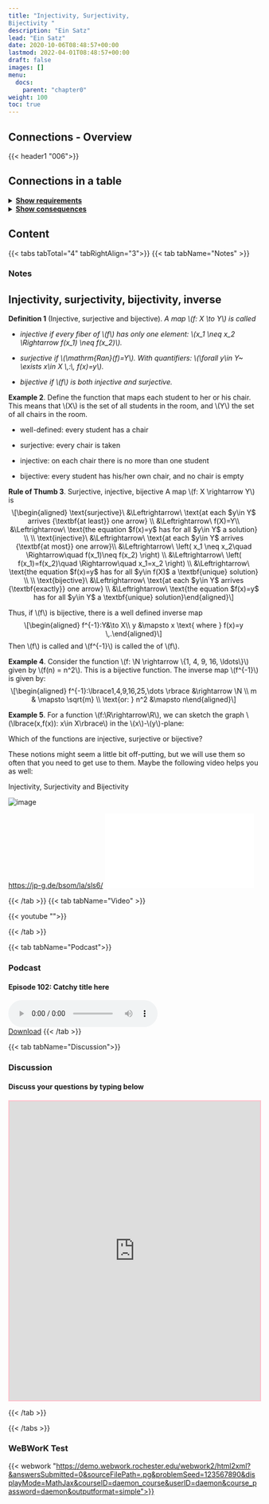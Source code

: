 ```yaml
---
title: "Injectivity, Surjectivity,
Bijectivity "
description: "Ein Satz"
lead: "Ein Satz"
date: 2020-10-06T08:48:57+00:00
lastmod: 2022-04-01T08:48:57+00:00
draft: false
images: []
menu:
  docs:
    parent: "chapter0"
weight: 100
toc: true
---
```


## Connections - Overview

{{< header1 "006">}}

## Connections in a table

<details>
<summary><b><u>Show requirements</u></b></summary>
<div class="table-responsive-sm">
<table class="table">
<thead>
  <tr>
    <th scope="col">Concept</th>
    <th scope="col">Content</th>
  </tr>
</thead>
<tbody>

<tr>
<th scope="row"><a href="../../chapter0/005/">Image and Preimage</a></th>
<td>Via images and preimages we describe how functions work on sets.</td>
</tr>
        
<tr>
<th scope="row"><a href="../../chapter0/000/">Logical Statements
and Operations</a></th>
<td>Logic is the foundation to formulate proofs and to understand the language of mathematics.</td>
</tr>
        
</tbody>
</table>
</div>
</details>

<details>
<summary><b><u>Show consequences</u></b></summary>
<div class="table-responsive-sm">
<table class="table">
<thead>
  <tr>
    <th scope="col">Concept</th>
    <th scope="col">Content</th>
  </tr>
</thead>
<tbody>

</tbody>
</table>
</div>
</details>


## Content

{{< tabs tabTotal="4" tabRightAlign="3">}}
{{< tab tabName="Notes" >}}

### Notes 
<h2 class="unnumbered"
id="injectivity-surjectivity-bijectivity-inverse">Injectivity,
surjectivity, bijectivity, inverse</h2>
<div class="Definition">
<p><strong>Definition 1</strong> (Injective<span>,</span> surjective and
bijective). <em>A map <span class="math inline">\(f: X \to Y\)</span> is
called</em></p>
<ul>
<li><p><em><em>injective</em> if every fiber of <span
class="math inline">\(f\)</span> has only one element: <span
class="math inline">\(x_1 \neq x_2 \Rightarrow f(x_1) \neq
f(x_2)\)</span>.</em></p></li>
<li><p><em><em>surjective</em> if <span
class="math inline">\(\mathrm{Ran}(f)=Y\)</span>. With quantifiers:
<span class="math inline">\(\forall y\in Y~ \exists x\in X \,:\,
f(x)=y\)</span>.</em></p></li>
<li><p><em><em>bijective</em> if <span class="math inline">\(f\)</span>
is both injective and surjective.</em></p></li>
</ul>
</div>
<div class="example">
<p><strong>Example 2</strong>. Define the function that maps each
student to her or his chair. This means that <span
class="math inline">\(X\)</span> is the set of all students in the room,
and <span class="math inline">\(Y\)</span> the set of all chairs in the
room.</p>
<ul>
<li><p>well-defined: every student has a chair</p></li>
<li><p>surjective: every chair is taken</p></li>
<li><p>injective: on each chair there is no more than one
student</p></li>
<li><p>bijective: every student has his/her own chair, and no chair is
empty</p></li>
</ul>
</div>
<div class="center">

</div>
<div class="Faust">
<p><strong>Rule of Thumb 3</strong>. <span>Surjective<span>,</span>
injective<span>,</span> bijective</span> A map <span
class="math inline">\(f: X \rightarrow Y\)</span> is <span
class="math display">\[\begin{aligned}
\text{surjective}\ &amp;\Leftrightarrow\ \text{at each $y\in Y$ arrives
{\textbf{at least}} one arrow} \\
&amp;\Leftrightarrow\ f(X)=Y\\
&amp;\Leftrightarrow\ \text{the equation $f(x)=y$ has for all $y\in Y$ a
solution} \\
\\
\text{injective}\ &amp;\Leftrightarrow\ \text{at each $y\in Y$ arrives
{\textbf{at most}} one arrow}\\
&amp;\Leftrightarrow\ \left( x_1 \neq x_2\quad \Rightarrow\quad
f(x_1)\neq f(x_2) \right) \\
&amp;\Leftrightarrow\ \left( f(x_1)=f(x_2)\quad \Rightarrow\quad x_1=x_2
\right) \\
&amp;\Leftrightarrow\ \text{the equation $f(x)=y$ has for all $y\in
f(X)$
a \textbf{unique} solution} \\
\\
\text{bijective}\ &amp;\Leftrightarrow\ \text{at each $y\in Y$ arrives
{\textbf{exactly}} one arrow} \\
&amp;\Leftrightarrow\ \text{the equation $f(x)=y$ has for all $y\in Y$
a \textbf{unique} solution}\end{aligned}\]</span></p>
</div>
<p>Thus, if <span class="math inline">\(f\)</span> is bijective, there
is a well defined inverse map <span
class="math display">\[\begin{aligned}
f^{-1}:Y&amp;\to X\\
       y &amp;\mapsto x \text{ where } f(x)=y \,.\end{aligned}\]</span>
Then <span class="math inline">\(f\)</span> is called and <span
class="math inline">\(f^{-1}\)</span> is called the of <span
class="math inline">\(f\)</span>.</p>
<div id="Bsp:Umkehrabbildung" class="example">
<p><strong>Example 4</strong>. Consider the function <span
class="math inline">\(f: \N \rightarrow \{1, 4, 9, 16, \ldots\}\)</span>
given by <span class="math inline">\(f(n) = n^2\)</span>. This is a
bijective function. The inverse map <span
class="math inline">\(f^{-1}\)</span> is given by: <span
class="math display">\[\begin{aligned}
f^{-1}:\lbrace1,4,9,16,25,\dots \rbrace &amp;\rightarrow \N \\
m &amp; \mapsto \sqrt{m} \\
\text{or: } n^2 &amp;\mapsto n\end{aligned}\]</span></p>
<div class="center">

</div>
</div>
<div class="example">
<p><strong>Example 5</strong>. For a function <span
class="math inline">\(f:\R\rightarrow\R\)</span>, we can sketch the
graph <span class="math inline">\(\lbrace(x,f(x)): x\in
X\rbrace\)</span> in the <span class="math inline">\(x\)</span>-<span
class="math inline">\(y\)</span>-plane:</p>
<div class="center">

</div>
<p>Which of the functions are injective, surjective or bijective?</p>
</div>
<p>These notions might seem a little bit off-putting, but we will use
them so often that you need to get use to them. Maybe the following
video helps you as well:</p>
<div class="Video">
<p><span>Injectivity<span>,</span> Surjectivity and
Bijectivity</span></p>
<div class="center">
<p><img src="pics/SLS6.png" alt="image" /></p>
</div>
<div class="center">
<p><a href="https://jp-g.de/bsom/la/sls6/"
class="uri">https://jp-g.de/bsom/la/sls6/</a> <embed
src="pics/qr-code_sls6.pdf" /></p>
</div>
</div>


{{< /tab >}}
{{< tab tabName="Video" >}}

{{< youtube "">}}

{{< /tab >}}


{{< tab tabName="Podcast">}}
<h3>Podcast</h3>
<h4>Episode 102: Catchy title here</h4>
<audio controls>
  <source src="PODCAST_real" type="audio/wav" />
  Your browser does not support the audio element.
</audio>
<br />
<a href="" class="btn btn-primary btn-lg" download="PODCAST_real"
  >Download</a
>
{{< /tab >}}

{{< tab tabName="Discussion">}}

  <h3>Discussion</h3>
  <h4>Discuss your questions by typing below</h4>

  <iframe
    style="border: 2px solid pink"
    class="embed-responsive-item"
    name="embed_readwrite"
    src="https://pad.rdi.zimt.uni-siegen.de/p/klfjsdklfjadsfkjdslkaf006"
    width="100%"
    height="600"
  ></iframe>

{{< /tab >}}

{{< /tabs >}}


### WeBWorK Test

{{< webwork "https://demo.webwork.rochester.edu/webwork2/html2xml?&answersSubmitted=0&sourceFilePath=.pg&problemSeed=123567890&displayMode=MathJax&courseID=daemon_course&userID=daemon&course_password=daemon&outputformat=simple">}}
